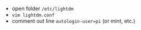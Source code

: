 - open folder `/etc/lightdm`
- `vim lightdm.conf`
- comment out line `autologin-user=pi` (or mint, etc.)
